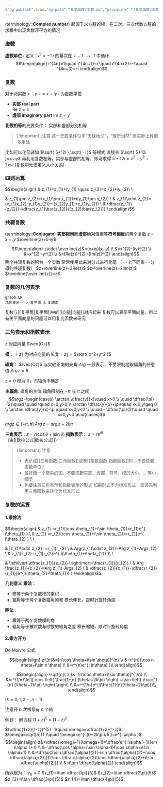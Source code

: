 ```yaml
---
{"dg-publish":true,"dg-path":"复变函数/复数.md","permalink":"/复变函数/复数/","dgPassFrontmatter":true,"noteIcon":"","created":"2024-05-21T15:20:28.114+08:00","updated":"2024-10-03T22:42:45.915+08:00"}
---
```


(terminology::**Complex number**)
起源于求方程的根，在二次、三次代数方程的求根中出现负数开平方的情况

### 虚数
**虚数单位** $i$
定义：$i^2 = -1$
$i$   的幂次在 $\; i \: -1\: -i\;\;\;1$  中循环
$$\begin{align}
i^{4n}=1\quad i^{4n+1}=i \quad i^{4n+2}=-1\quad i^{4n+3}=-i
\end{align}$$

### 复数
对于两实数 $x\quad y$
$z=x+iy$
$i$  为虚数单位
- **实部  real part**  
	$\mathrm{Re}$ $z=x$    
- **虚部 imaginary part**
	$\mathrm{Im}$ $z=y$      

**复数相等**的充要条件：
实部和虚部分别相等
>[!important] 注意
>这一充要条件似乎“天经地义”，“理所当然”
>但实际上有很多用处

比如可以化简诸如 $\sqrt{ 5+12i },\sqrt{ -i }$ 等根式
直接令 $\sqrt{ 5+12i }=x+iy$
再利用复数相等，实部与虚部的相等，即可求得
$5+12i=x^{2}-y^{2}+2xyi$
(复数中无法定义大小关系)

### 四则运算
$$\begin{align} 
 & z_{1}=x_{1}+iy_{1} \quad z_{2}=x_{2}+iy_{2}\\ \\

 & z_{1}\pm z_{2}=(x_{1}\pm x_{2})+i(y_{1}\pm y_{2}) \\
 & z_{1}\cdot z_{2}=(x_{1}x_{2}-y_{1}y_{2})+i(x_{2}y_{1}+x_{1}y_{2}) \\
 & \dfrac{z_{1}}{z_{2}}=\dfrac{z_{1}\bar{z_{2}}}{z_{2}\bar{z_{2}}}
\end{align}$$

### 共轭复数
(terminology::**Conjugate**)
**实部相同**而**虚部**绝对值相等**符号相反**的两个复数
$z=x+iy$
$\overline{z}=x-iy$

$$\begin{align}
z\cdot \overline{z}&=(x+iy)(x-iy) \\
&=x^{2}-(iy)^{2} \\
&=x^{2}+y^{2}   \\
&=[Re(z)]^{2}+[Im(z)]^{2}
\end{align}$$
 两个共轭复数的积为一个实数
 常常使用此来对分式进行化简
 （==上下同乘==分母的共轭复数）
 $z+\overline{z}=2Re(z)$
 $z-\overline{z}=2iIm(z)$
 $\overline{\overline{z}}=z$
 
### 复数的几何表示


```mermaid
graph LR
几何表示---> 复平面 & 复球面
```


复数与[[复平面\|复平面]]中的[[向量\|向量]]对应起来 
复数可以表示平面向量，所以有关平面向量的问题可以用复变函数来研究

### 三角表示和指数表示
$z$ 对应向量 $\vec{Oz}$

**模**： $\mid z\mid$ 为对应向量的长度
 $\mid z\mid$ = $\sqrt{ x^2+y^2 }$
 
**辐角**： $\vec{Oz}$ 与实轴正向的夹角
$Arg$ 一般表示，不受限制地取辐角的任意值
$Arg z=\theta$  

$z=0$ 模为 0，而辐角不确定

**主辐角**:  辐角的主值
辐角限制在 $-\pi$ 与 $\pi$ 之间
$$argz=\begin{cases}
\arctan \dfrac{y}{x}\quad x>0 \\
\quad \dfrac{\pi}{2}\quad \quad \quad x=0,y>0 \\
\arctan \dfrac{y}{x}+\pi\quad x<0,y\geq 0 \\
\arctan \dfrac{y}{x}-\pi\quad x<0,y<0 \\
\quad - \dfrac{\pi}{2}\quad \quad x=0,y<0
\end{cases}$$

$arg z \in(-\pi,\pi]$
$Arg\,z =arg\,z+2k \pi$ 

**三角表示**：$z=r(\cos \theta+i\sin\theta)$
**指数表示**： $z=re^{i\theta}$    （由[[欧拉公式\|欧拉公式]]）

>[!important] 注意
>- 表示成[[三角函数\|三角函数]]或者[[指数函数\|指数函数]]时，不要遗漏虚数单位 $i$
>- 最好画一个简易的图，不要搞错实部、虚部、符号、模的大小...... 等小细节
>- 也要注意三角表示和指数表示的形式
>	如果形式不为标准形式，应该先利用三角函数来转化为标准形式

### 复数的运算
#### 1.乘除法
$$\begin{align}
 & z_{1} =r_{1}(\cos \theta_{1}+i\sin \theta_{1})=r_{1}e^{ i\theta_{1} } \\
 & z_{2} =r_{2}(\cos \theta_{2}+i\sin \theta_{2})=r_{2}e^{ i\theta_{2} }  \\ \\

 & |z_{1}\cdot z_{2}| =r_{1}r_{2} \\
 & Arg(z_{1}\cdot z_{2})=Arg z_{1}+Argz_{2}  \\
 & z_{1}z_{2}=r_{1}r_{2}e^{ i(\theta_{1}+\theta_{2}) }\\ \\

 & \left\lvert  \dfrac{z_{1}}{z_{2}} \right\rvert=\frac{r_{1}}{r_{2}} \\
 & Arg \frac{z_{1}}{z_{2}}=Arg z_{1}-Argz_{2}  \\
 & \dfrac{z_{2}}{z_{1}}=\dfrac{r_{2}}{r_{1}}e^{ i(\theta_{2}-\theta_{1}) }
\end{align}$$

**几何意义**
**乘法**：
- 模等于两个复数模的乘积
- 辐角等于两个复数辐角的和
模长伸长，逆时针旋转角度

**除法**：
- 模等于两个复数模的商
- 辐角等于被除数与除数的辐角之差
模长缩短，顺时针旋转角度

#### 2.乘方开方
De Moivre 公式

$$\begin{align}
z^{n}&=[r(\cos \theta+i\sin \theta)]^{n} \\
&=r^{n}(\cos n \theta+i\sin n \theta)  \\
&=r^{n}e^{ i(n\theta) }\\
\end{align}$$

$$\begin{align}
\sqrt[n]{ z }&=[r(\cos \theta+i\sin \theta)]^{1/n} \\
&=r^{1/n}\left[ \cos \left( \frac{1}{n} (\theta+2k\pi) \right) +i\sin \left( \frac{1}{n} (\theta+2k\pi) \right) \right] \\
&=r^{1/n}e^{i(\frac{1}{n}(\theta+2k\pi))}\\
\end{align}$$

$(k=0,1,2\cdots,n-1)$

注意开 $n$ 次根号有 $n$ 个值

例题：
解方程 $(1+z)^{5}=(1-z)^{5}$

$(\dfrac{1+z}{1-z})^{5}=1\quad \omega=\dfrac{1+z}{1-z}$
$\omega=\sqrt[5]{1  }\quad \omega=e^{ i(0+2k\pi)/5 }=e^{ i\alpha }$
$$\begin{align}
z&=\dfrac{\omega-1}{\omega+1}=\dfrac{e^{ i\alpha }-1}{e^{ i\alpha }+1} \\
&=\dfrac{\cos \alpha+i\sin \alpha-1}{\cos \alpha+i\sin \alpha+1} \\
&=\dfrac{2\sin \dfrac{\alpha}{2}(-\sin \dfrac{\alpha}{2}+i\cos \dfrac{\alpha}{2})}{2\cos \dfrac{\alpha}{2}(\cos \dfrac{\alpha}{2}+i\sin \dfrac{\alpha}{2})} \\
&=i\tan \dfrac{\alpha}{2}
\end{align}$$

所以根为：
$z_{0}=0$
$z_{1}=i\tan \dfrac{\pi}{5}$
$z_{2}=i\tan \dfrac{2\pi}{5}$
$z_{3}=i\tan \dfrac{3\pi}{5}$
$z_{4}=i\tan \dfrac{4\pi}{5}$
